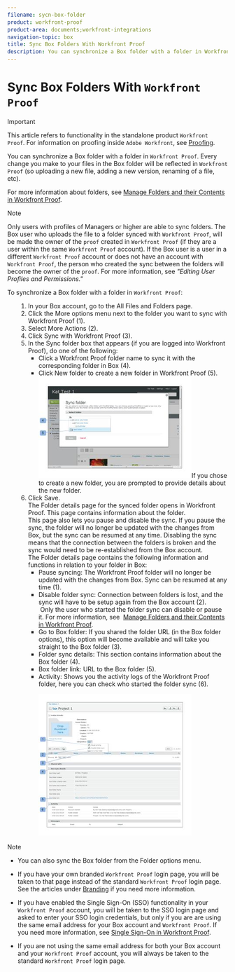 ```yaml
---
filename: sycn-box-folder
product: workfront-proof
product-area: documents;workfront-integrations
navigation-topic: box
title: Sync Box Folders With Workfront Proof
description: You can synchronize a Box folder with a folder in Workfront Proof. Every change you make to your files in the Box folder will be reflected in Workfront Proof (so uploading a new file, adding a new version, renaming of a file, etc).
---
```


# Sync Box Folders With `Workfront Proof`

>[!IMPORTANT]
>
>This article refers to functionality in the standalone product `Workfront Proof`. For information on proofing inside `Adobe Workfront`, see [Proofing](../../../review-and-approve-work/proofing/proofing.md).

You can synchronize a Box folder with a folder in `Workfront Proof`. Every change you make to your files in the Box folder will be reflected in `Workfront Proof` (so uploading a new file, adding a new version, renaming of a file, etc).

For more information about folders, see [Manage Folders and their Contents in Workfront Proof](../../../workfront-proof/wp-work-proofsfiles/organize-your-work/manage-folders-and-contents.md).

>[!NOTE]
>
>Only users with profiles of Managers or higher are able to sync folders. The Box user who uploads the file to a folder synced with `Workfront Proof`, will be made the owner of the `proof` created in `Workfront Proof` (if they are a user within the same `Workfront Proof` account). If the Box user is a user in a different `Workfront Proof` account or does not have an account with `Workfront Proof`, the person who created the sync between the folders will become the owner of the `proof`. For more information, see *"Editing User Profiles and Permissions."*

To synchronize a Box folder with a folder in `Workfront Proof`:

<ol> 
 <ol> 
  <li value="1">In your Box account, go to the All Files and Folders page.</li> 
  <li value="2">Click the <span class="bold">More options</span> menu next to the folder you want to sync with <span>Workfront Proof</span> (1).</li> 
  <li value="3">Select <span class="bold">More Actions</span> (2).</li> 
  <li value="4">Click <span class="bold">Sync with <span>Workfront Proof</span></span> (3).</li> 
  <li value="5">In the Sync folder box that appears (if you are logged into <span>Workfront Proof</span>), do one of the following: 
   <ul>
    <li>Click a <span>Workfront Proof</span> folder name to sync it with the corresponding folder in Box (4).</li>
    <li>Click <span class="bold">New folder</span> to create a new folder in <span>Workfront Proof</span> (5).<br><img src="assets/folder-sync-2-350x231.jpg" alt="folder_sync_2.jpg" style="width: 350;height: 231;">If you chose to create a new folder, you are prompted to provide details about the new folder.</li>
   </ul></li> 
  <li value="6">Click <span class="bold">Save</span>.<br>The Folder details page for the synced folder opens in <span>Workfront Proof</span>. This page contains information about the folder. <br>This page also lets you pause and disable the sync. If you pause the sync, the folder will no longer be updated with the changes from Box, but the sync can be resumed at any time. Disabling the sync means that the connection between the folders is broken and the sync would need to be re-established from the Box account.<br>The Folder details page contains the following information and functions in relation to your folder in Box: 
   <ul>
    <li><span class="bold">Pause syncing</span>: The <span>Workfront Proof</span> folder will no longer be updated with the changes from Box. Sync can be resumed at any time (1).</li>
    <li><span class="bold">Disable folder sync</span>: Connection between folders is lost, and the sync will have to be setup again from the Box account (2).<br></li><note type="note">
     &nbsp;Only the user who started the folder sync can disable or pause it. For more information, see&nbsp;
     <a href="../../../workfront-proof/wp-work-proofsfiles/organize-your-work/manage-folders-and-contents.md" class="MCXref xref">Manage Folders and their Contents in Workfront Proof</a>.
    </note>
    <li><span class="bold">Go to Box folder</span>: If you shared the folder URL (in the Box folder options), this option will become available and will take you straight to the Box folder (3).</li>
    <li><span class="bold">Folder sync details</span>: This section contains information about the Box folder (4).</li>
    <li><span class="bold">Box folder link</span>: URL to the Box folder (5).</li>
    <li><span class="bold">Activity:</span> Shows you the activity logs of the <span>Workfront Proof</span> folder, here you can check who started the folder sync (6).</li>
    <p><img src="assets/folder-details--1--350x324.jpg" alt="folder_details__1_.jpg" style="width: 350;height: 324;"></p>
   </ul></li> 
 </ol> 
</ol>

>[!NOTE]
>
>* You can also sync the Box folder from the Folder options menu. 
>* If you have your own branded `Workfront Proof` login page, you will be taken to that page instead of the standard `Workfront Proof` login page. See the articles under [Branding](https://support.workfront.com/hc/en-us/sections/115000921208-Branding) if you need more information. 
>
>* If you have enabled the Single Sign-On (SSO) functionality in your `Workfront Proof` account, you will be taken to the SSO login page and asked to enter your SSO login credentials, but only if you are are using the same email address for your Box account and `Workfront Proof`. If you need more information, see [Single Sign-On in Workfront Proof](../../../workfront-proof/wp-acct-admin/managing-security/single-sign-on-overview.md).
>
>* If you are not using the same email address for both your Box account and your `Workfront Proof` account, you will always be taken to the standard `Workfront Proof` login page. 
>

